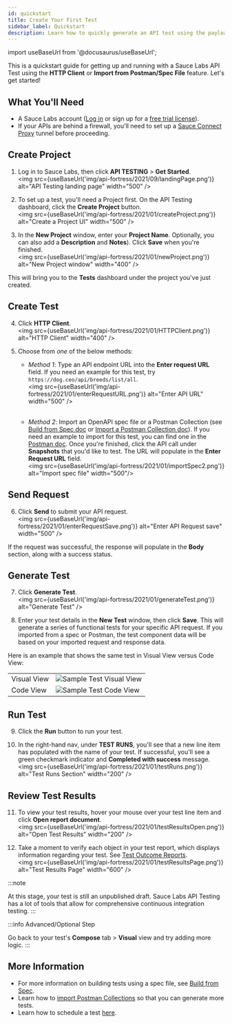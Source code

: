 ```yaml
---
id: quickstart
title: Create Your First Test
sidebar_label: Quickstart
description: Learn how to quickly generate an API test using the payload from an API call or from a specification file.
---
```


import useBaseUrl from '@docusaurus/useBaseUrl';

This is a quickstart guide for getting up and running with a Sauce Labs API Test using the **HTTP Client** or **Import from Postman/Spec File** feature. Let's get started!



## What You'll Need

* A Sauce Labs account ([Log in](https://accounts.saucelabs.com/am/XUI/#login/) or sign up for a [free trial license](https://saucelabs.com/sign-up)).
* If your APIs are behind a firewall, you'll need to set up a [Sauce Connect Proxy](/secure-connections/sauce-connect/) tunnel before proceeding.


## Create Project

1. Log in to Sauce Labs, then click **API TESTING** > **Get Started**.<br/>
  <img src={useBaseUrl('img/api-fortress/2021/09/landingPage.png')} alt="API Testing landing page" width="500" />

2. To set up a test, you'll need a Project first. On the API Testing dashboard, click the **Create Project** button.<br/>
  <img src={useBaseUrl('img/api-fortress/2021/01/createProject.png')} alt="Create a Project UI" width="500" />

3. In the **New Project** window, enter your **Project Name**. Optionally, you can also add a **Description** and **Notes**). Click **Save** when you're finished. <br/>
  <img src={useBaseUrl('img/api-fortress/2021/01/newProject.png')} alt="New Project window" width="400" />

  This will bring you to the **Tests** dashboard under the project you've just created.


## Create Test

4. Click **HTTP Client**.<br/><img src={useBaseUrl('img/api-fortress/2021/01/HTTPClient.png')} alt="HTTP Client" width="400" />

5. Choose from _one_ of the below methods:

   * *Method 1*: Type an API endpoint URL into the **Enter request URL** field. If you need an example for this test, try `https://dog.ceo/api/breeds/list/all`.<br/>
   <img src={useBaseUrl('img/api-fortress/2021/01/enterRequestURL.png')} alt="Enter API URL" width="500" /><br/><br/>

   * *Method 2*: Import an OpenAPI spec file or a Postman Collection (see [Build from Spec doc](/api-testing/build-from-spec/) or [Import a Postman Collection doc](/api-testing/import-postman-collection/)). If you need an example to import for this test, you can find one in the [Postman doc](/api-testing/import-postman-collection/). Once you're finished, click the API call under **Snapshots** that you'd like to test. The URL will populate in the **Enter Request URL** field.<br/><img src={useBaseUrl('img/api-fortress/2021/01/importSpec2.png')} alt="Import spec file" width="500"/>

## Send Request

6. Click **Send** to submit your API request.<br/><img src={useBaseUrl('img/api-fortress/2021/01/enterRequestSave.png')} alt="Enter API Request save" width="500" />

  If the request was successful, the response will populate in the **Body** section, along with a success status.

## Generate Test

7. Click **Generate Test**.<br/>
  <img src={useBaseUrl('img/api-fortress/2021/01/generateTest.png')} alt="Generate Test" />

8. Enter your test details in the **New Test** window, then click **Save**. This will generate a series of functional tests for your specific API request. If you imported from a spec or Postman, the test component data will be based on your imported request and response data.

  Here is an example that shows the same test in Visual View versus Code View:

  <table>
  <tr>
  <td>Visual View</td>
  <td><img src={useBaseUrl('img/api-fortress/2021/02/testVisual.png')} alt="Sample Test Visual View"/></td>
  </tr>
  <tr>
  <td>Code View</td>
  <td><img src={useBaseUrl('img/api-fortress/2021/02/testCode.png')} alt="Sample Test Code View"/></td>
  </tr>
  </table>

## Run Test

9. Click the **Run** button to run your test.

10. In the right-hand nav, under **TEST RUNS**, you'll see that a new line item has populated with the name of your test. If successful, you'll see a green checkmark indicator and **Completed with success** message.<br/>
  <img src={useBaseUrl('img/api-fortress/2021/01/testRuns.png')} alt="Test Runs Section" width="200" />


## Review Test Results

11. To view your test results, hover your mouse over your test line item and click **Open report document**.<br/>
  <img src={useBaseUrl('img/api-fortress/2021/01/testResultsOpen.png')} alt="Open Test Results" width="200" />

12. Take a moment to verify each object in your test report, which displays information regarding your test. See [Test Outcome Reports](/api-testing/test-reports/).<br/><img src={useBaseUrl('img/api-fortress/2021/01/testResultsPage.png')} alt="Test Results Page" width="600" />

:::note

At this stage, your test is still an unpublished draft. Sauce Labs API Testing has a lot of tools that allow for comprehensive continuous integration testing.
:::

:::info Advanced/Optional Step

Go back to your test's **Compose** tab > **Visual** view and try adding more logic.
:::

## More Information

* For more information on building tests using a spec file, see [Build from Spec](/api-testing/build-from-spec).
* Learn how to [import Postman Collections](/api-testing/import-postman-collection) so that you can generate more tests.
* Learn how to schedule a test [here](/api-testing/schedule-a-test).  
